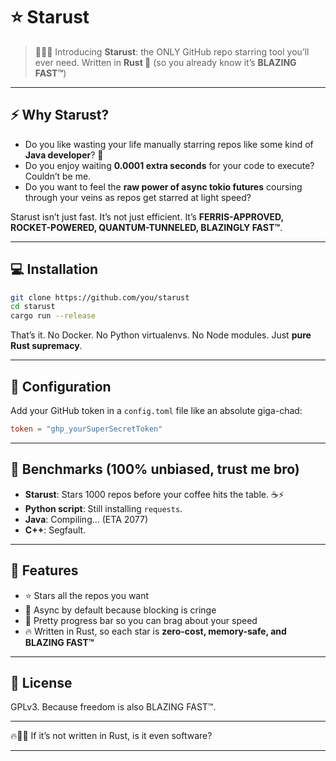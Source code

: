 # ⭐ Starust

> 🚀🚀🚀 Introducing **Starust**: the ONLY GitHub repo starring tool you’ll ever need.
> Written in **Rust 🦀** (so you already know it’s **BLAZING FAST™**)

---

## ⚡ Why Starust?

* Do you like wasting your life manually starring repos like some kind of **Java developer**? 🤮
* Do you enjoy waiting **0.0001 extra seconds** for your code to execute? Couldn’t be me.
* Do you want to feel the **raw power of async tokio futures** coursing through your veins as repos get starred at light speed?

Starust isn’t just fast. It’s not just efficient.
It’s **FERRIS-APPROVED, ROCKET-POWERED, QUANTUM-TUNNELED, BLAZINGLY FAST™**.

---

## 💻 Installation

```bash
git clone https://github.com/you/starust
cd starust
cargo run --release
```

That’s it. No Docker. No Python virtualenvs. No Node modules. Just **pure Rust supremacy**.

---

## 📝 Configuration

Add your GitHub token in a `config.toml` file like an absolute giga-chad:

```toml
token = "ghp_yourSuperSecretToken"
```

---

## 🚀 Benchmarks (100% unbiased, trust me bro)

* **Starust**: Stars 1000 repos before your coffee hits the table. ☕⚡
* **Python script**: Still installing `requests`.
* **Java**: Compiling... (ETA 2077)
* **C++**: Segfault.

---

## 🌌 Features

* ⭐ Stars all the repos you want
* 🧠 Async by default because blocking is cringe
* 🎉 Pretty progress bar so you can brag about your speed
* 🔥 Written in Rust, so each star is **zero-cost, memory-safe, and BLAZING FAST™**

---

## 📜 License

GPLv3. Because freedom is also BLAZING FAST™.

---

🔥🚀🦀 If it’s not written in Rust, is it even software?

---
